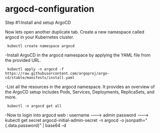 # argocd-configuration


Step #1:Install and setup ArgoCD

Now lets open another duplicate tab. Create a new namespace called argocd in your Kubernetes cluster.

     kubectl create namespace argocd
     
-Install ArgoCD in the argocd namespace by applying the YAML file from the provided URL.

     kubectl apply -n argocd -f https://raw.githubusercontent.com/argoproj/argo-cd/stable/manifests/install.yaml

-List all the resources in the argocd namespace. It provides an overview of the ArgoCD setup includes Pods, Services, Deployments, ReplicaSets, and more.

     kubectl -n argocd get all

-Now to login into argocd web : username ---> admin 
                                password ---> kubectl get secret argocd-initial-admin-secret -n argocd -o jsonpath="{.data.password}" | base64 -d
